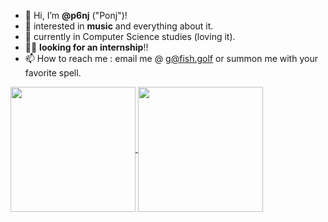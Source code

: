 - 👋 Hi, I’m **@p6nj** ("Ponj")!
- 👀 interested in **music** and everything about it.
- 🌱 currently in Computer Science studies (loving it).
- 👨‍💼 **looking for an internship**!!
- 📫 How to reach me : email me @ [g@fish.golf](mailto:g@fish.golf) or summon me with your favorite spell.


<a href="https://github.com/anuraghazra/github-readme-stats">
  <img height=200 align="center" src="https://github-readme-stats.vercel.app/api?username=p6nj&show_icons=true&theme=dark" />
</a>
<a href="https://github.com/anuraghazra/github-readme-stats">
  <img height=200 align="center" src="https://github-readme-stats.vercel.app/api/top-langs/?username=p6nj&layout=compact&hide=jupyter%20notebook&theme=dark" />
</a>
